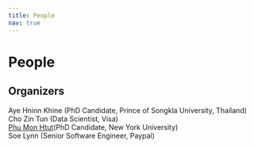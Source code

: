 ```yaml
---
title: People
nav: true
---
```


# People

## Organizers

Aye Hninn Khine (PhD Candidate, Prince of Songkla University, Thailand)    
Cho Zin Tun (Data Scientist, Visa)  
[Phu Mon Htut](https://phumonhtut.me/)(PhD Candidate, New York University)  
Soe Lynn (Senior Software Engineer, Paypal)  


